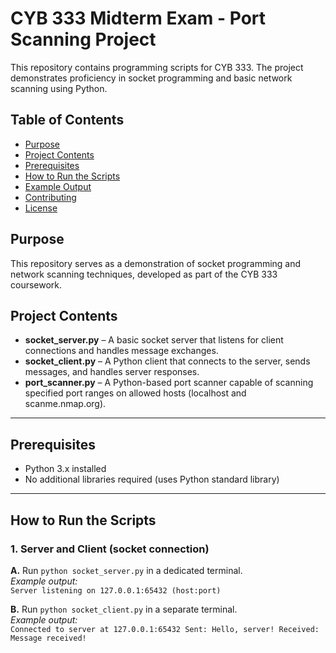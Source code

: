 # CYB 333 Midterm Exam - Port Scanning Project

This repository contains programming scripts for CYB 333. The project demonstrates proficiency in socket programming and basic network scanning using Python.

## Table of Contents

- [Purpose](#purpose)
- [Project Contents](#project-contents)
- [Prerequisites](#prerequisites)
- [How to Run the Scripts](#how-to-run-the-scripts)
- [Example Output](#example-output)
- [Contributing](#contributing)
- [License](#license)

## Purpose

This repository serves as a demonstration of socket programming and network scanning techniques, developed as part of the CYB 333 coursework.

## Project Contents

- **socket_server.py** – A basic socket server that listens for client connections and handles message exchanges.
- **socket_client.py** – A Python client that connects to the server, sends messages, and handles server responses.
- **port_scanner.py** – A Python-based port scanner capable of scanning specified port ranges on allowed hosts (localhost and scanme.nmap.org).

---

## Prerequisites

- Python 3.x installed
- No additional libraries required (uses Python standard library)

---

## How to Run the Scripts

### 1. Server and Client (socket connection)

**A.** Run `python socket_server.py` in a dedicated terminal.  
_Example output:_  
`Server listening on 127.0.0.1:65432 (host:port)`

**B.** Run `python socket_client.py` in a separate terminal.  
_Example output:_  
`Connected to server at 127.0.0.1:65432
Sent: Hello, server!
Received: Message received!`
